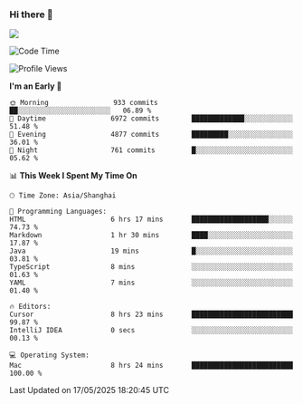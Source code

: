 ### Hi there 👋

<!--
**JJAYCHEN1e/jjaychen1e** is a ✨ _special_ ✨ repository because its `README.md` (this file) appears on your GitHub profile.

Here are some ideas to get you started:

- 🔭 I’m currently working on ...
- 🌱 I’m currently learning ...
- 👯 I’m looking to collaborate on ...
- 🤔 I’m looking for help with ...
- 💬 Ask me about ...
- 📫 How to reach me: ...
- 😄 Pronouns: ...
- ⚡ Fun fact: ...
-->

[![](https://github-readme-stats.vercel.app/api?username=jjaychen1e&show_icons=true)](https://github.com/jjaychen1e/github-readme-stats?count_private=true)

<!--START_SECTION:waka-->
![Code Time](http://img.shields.io/badge/Code%20Time-1%2C996%20hrs%2051%20mins-blue)

![Profile Views](http://img.shields.io/badge/Profile%20Views-0-blue)

**I'm an Early 🐤** 

```text
🌞 Morning                933 commits         ██░░░░░░░░░░░░░░░░░░░░░░░   06.89 % 
🌆 Daytime                6972 commits        █████████████░░░░░░░░░░░░   51.48 % 
🌃 Evening                4877 commits        █████████░░░░░░░░░░░░░░░░   36.01 % 
🌙 Night                  761 commits         █░░░░░░░░░░░░░░░░░░░░░░░░   05.62 % 
```


📊 **This Week I Spent My Time On** 

```text
🕑︎ Time Zone: Asia/Shanghai

💬 Programming Languages: 
HTML                     6 hrs 17 mins       ███████████████████░░░░░░   74.73 % 
Markdown                 1 hr 30 mins        ████░░░░░░░░░░░░░░░░░░░░░   17.87 % 
Java                     19 mins             █░░░░░░░░░░░░░░░░░░░░░░░░   03.81 % 
TypeScript               8 mins              ░░░░░░░░░░░░░░░░░░░░░░░░░   01.63 % 
YAML                     7 mins              ░░░░░░░░░░░░░░░░░░░░░░░░░   01.40 % 

🔥 Editors: 
Cursor                   8 hrs 23 mins       █████████████████████████   99.87 % 
IntelliJ IDEA            0 secs              ░░░░░░░░░░░░░░░░░░░░░░░░░   00.13 % 

💻 Operating System: 
Mac                      8 hrs 24 mins       █████████████████████████   100.00 % 
```


 Last Updated on 17/05/2025 18:20:45 UTC
<!--END_SECTION:waka-->
